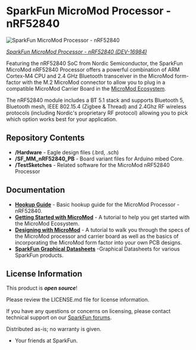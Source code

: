SparkFun MicroMod Processor - nRF52840
========================================

![SparkFun MicroMod Processor - nRF52840](https://cdn.sparkfun.com/assets/parts/1/5/9/2/1/16984-SparkFun_MicroMod_nRF52840_Processor-04.jpg)

[*SparkFun MicroMod Processor - nRF52840 (DEV-16984)*](https://www.sparkfun.com/products/16984)

Featuring the nRF52840 SoC from Nordic Semiconductor, the SparkFun MicroMod nRF52840 Processor offers a powerful combination of ARM Cortex-M4 CPU and 2.4 GHz Bluetooth transceiver in the MicroMod form-factor with the M.2 MicroMod connector to allow you to plug in a compatible MicroMod Carrier Board in the [MicroMod Ecosystem](https://www.sparkfun.com/micromod). 

The nRF52840 module includes a BT 5.1 stack and supports Bluetooth 5, Bluetooth mesh, IEEE 802.15.4 (Zigbee & Thread) and 2.4Ghz RF wireless protocols (including Nordic's proprietary RF protocol) allowing you to pick which option works best for your application. 

Repository Contents
-------------------

* **/Hardware** - Eagle design files (.brd, .sch)
* **/SF_MM_nRF52840_PB** - Board variant files for Arduino mbed Core.
* **/TestSketches** - Related software for the MicroMod nRF52840 Processor

Documentation
--------------

* **[Hookup Guide](https://learn.sparkfun.com/tutorials/micromod-nrf52840-processor-hookup-guide)** - Basic hookup guide for the MicroMod Processor - nRF52840.
* **[Getting Started with MicroMod](https://learn.sparkfun.com/tutorials/getting-started-with-micromod)** - A tutorial to help you get started with the MicroMod Ecosystem. 
* **[Designing with MicroMod](https://learn.sparkfun.com/tutorials/designing-with-micromod)** - A tutorial to walk you through the specs of the MicroMod processor and carrier board as well as the basics of incorporating the MicroMod form factor into your own PCB designs.
* **[SparkFun Graphical Datasheets](https://github.com/sparkfun/Graphical_Datasheets)** -Graphical Datasheets for various SparkFun products.

License Information
-------------------

This product is _**open source**_! 

Please review the LICENSE.md file for license information. 

If you have any questions or concerns on licensing, please contact technical support on our [SparkFun forums](https://forum.sparkfun.com/viewforum.php?f=152).

Distributed as-is; no warranty is given.

- Your friends at SparkFun.

_<COLLABORATION CREDIT>_
